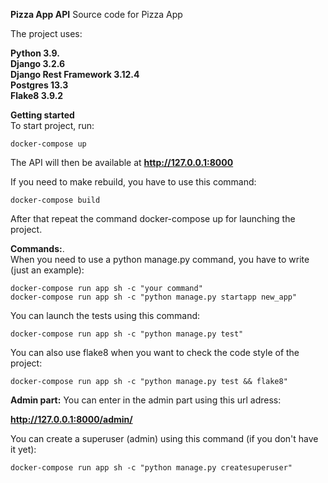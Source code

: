 **Pizza App API**
Source code for Pizza App

The project uses:  

**Python  3.9.  
Django  3.2.6  
Django Rest Framework  3.12.4  
Postgres  13.3   
Flake8  3.9.2**

**Getting started**    
To start project, run:    

```
docker-compose up  
```

The API will then be available at **http://127.0.0.1:8000** 

If you need to make rebuild, you have to use this command:

```
docker-compose build
```

After that repeat the command docker-compose up for launching the project.
   
**Commands:**.  
When you need to use a python manage.py command, you have to write (just an example):       

```
docker-compose run app sh -c "your command"     
docker-compose run app sh -c "python manage.py startapp new_app"
```

You can launch the tests using this command:      

`docker-compose run app sh -c "python manage.py test"`

You can also use flake8 when you want to check the code style of the project:      

`docker-compose run app sh -c "python manage.py test && flake8"`


**Admin part:**
You can enter in the admin part using this url adress:

**http://127.0.0.1:8000/admin/**

You can create a superuser (admin) using this command (if you don't have it yet):

```
docker-compose run app sh -c "python manage.py createsuperuser"
```


